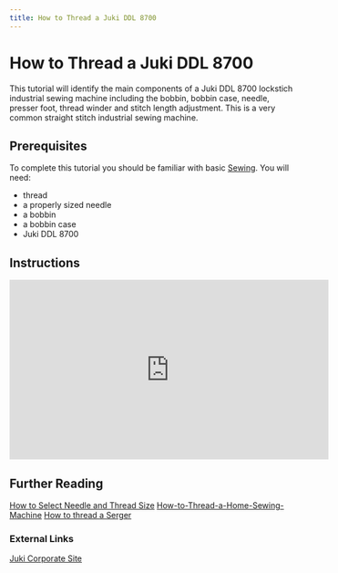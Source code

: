 ```yaml
---
title: How to Thread a Juki DDL 8700
---
```


# How to Thread a Juki DDL 8700

This tutorial will identify the main components of a Juki DDL 8700 lockstich industrial sewing machine including the bobbin, bobbin case, needle, presser foot, thread winder and stitch length adjustment. This is a very common straight stitch industrial sewing machine.

## Prerequisites

To complete this tutorial you should be familiar with basic [Sewing](../Sewing/Sewing.md). You will need:

- thread
- a properly sized needle
- a bobbin
- a bobbin case
- Juki DDL 8700

## Instructions

<div class="responsive-iframe-container"><iframe width="560" height="315" src="https://www.youtube.com/embed/ByMZ_x4DyIk" title="YouTube video player" frameborder="0" allow="accelerometer; autoplay; clipboard-write; encrypted-media; gyroscope; picture-in-picture" allowfullscreen></iframe></div>

## Further Reading

[How to Select Needle and Thread Size](../tutorials/how-to-select-needle-and-thread-size.md) [How-to-Thread-a-Home-Sewing-Machine](../tutorials/How-to-Thread-a-Home-Sewing-Machine.md) [How to thread a Serger](../sewing/how-to-thread-a-serger.md)

### External Links

[Juki Corporate Site](https://juki.com/)
